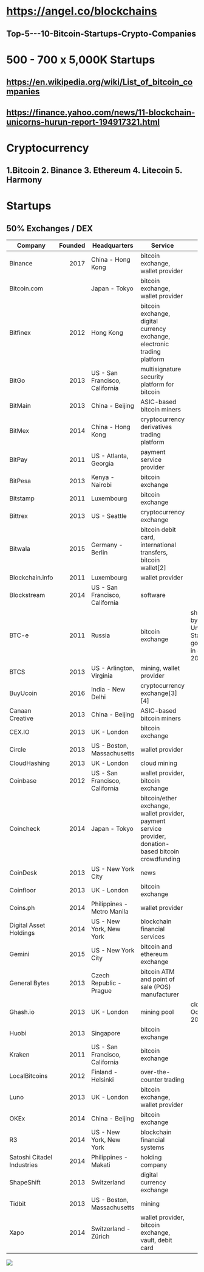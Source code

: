 # https://angel.co/blockchains
## Top-5---10-Bitcoin-Startups-Crypto-Companies

# 500 - 700 x 5,000K Startups 
## https://en.wikipedia.org/wiki/List_of_bitcoin_companies

## https://finance.yahoo.com/news/11-blockchain-unicorns-hurun-report-194917321.html

# Cryptocurrency 
## 1.Bitcoin 2. Binance 3. Ethereum 4. Litecoin 5. Harmony
# Startups 
## 50% Exchanges / DEX


<table class="table table-bordered table-hover table-condensed">
<thead><tr><th title="Field #1">Company</th>
<th title="Field #2">Founded</th>
<th title="Field #3">Headquarters</th>
<th title="Field #4">Service</th>
<th title="Field #5">Notes</th>
</tr></thead>
<tbody><tr>
<td>Binance</td>
<td align="right">2017</td>
<td>China - Hong Kong</td>
<td>bitcoin exchange, wallet provider</td>
<td> </td>
</tr>
<tr>
<td>Bitcoin.com</td>
<td align="right"></td>
<td>Japan - Tokyo</td>
<td>bitcoin exchange, wallet provider</td>
<td> </td>
</tr>
<tr>
<td>Bitfinex</td>
<td align="right">2012</td>
<td>Hong Kong</td>
<td>bitcoin exchange, digital currency exchange, electronic trading platform</td>
<td> </td>
</tr>
<tr>
<td>BitGo</td>
<td align="right">2013</td>
<td>US - San Francisco, California</td>
<td>multisignature security platform for bitcoin</td>
<td> </td>
</tr>
<tr>
<td>BitMain</td>
<td align="right">2013</td>
<td>China - Beijing</td>
<td>ASIC-based bitcoin miners</td>
<td> </td>
</tr>
<tr>
<td>BitMex</td>
<td align="right">2014</td>
<td>China - Hong Kong</td>
<td>cryptocurrency derivatives trading platform</td>
<td> </td>
</tr>
<tr>
<td>BitPay</td>
<td align="right">2011</td>
<td>US - Atlanta, Georgia</td>
<td>payment service provider</td>
<td> </td>
</tr>
<tr>
<td>BitPesa</td>
<td align="right">2013</td>
<td>Kenya - Nairobi</td>
<td>bitcoin exchange</td>
<td> </td>
</tr>
<tr>
<td>Bitstamp</td>
<td align="right">2011</td>
<td>Luxembourg</td>
<td>bitcoin exchange</td>
<td> </td>
</tr>
<tr>
<td>Bittrex</td>
<td align="right">2013</td>
<td>US - Seattle</td>
<td>cryptocurrency exchange</td>
<td> </td>
</tr>
<tr>
<td>Bitwala</td>
<td align="right">2015</td>
<td>Germany - Berlin</td>
<td>bitcoin debit card, international transfers, bitcoin wallet[2]</td>
<td> </td>
</tr>
<tr>
<td>Blockchain.info</td>
<td align="right">2011</td>
<td>Luxembourg</td>
<td>wallet provider</td>
<td> </td>
</tr>
<tr>
<td>Blockstream</td>
<td align="right">2014</td>
<td>US - San Francisco, California</td>
<td>software</td>
<td> </td>
</tr>
<tr>
<td>BTC-e</td>
<td align="right">2011</td>
<td>Russia</td>
<td>bitcoin exchange</td>
<td>shut down by the United States government in July 2017</td>
</tr>
<tr>
<td>BTCS</td>
<td align="right">2013</td>
<td>US - Arlington, Virginia</td>
<td>mining, wallet provider</td>
<td> </td>
</tr>
<tr>
<td>BuyUcoin</td>
<td align="right">2016</td>
<td>India - New Delhi</td>
<td>cryptocurrency exchange[3][4]</td>
<td> </td>
</tr>
<tr>
<td>Canaan Creative</td>
<td align="right">2013</td>
<td>China - Beijing</td>
<td>ASIC-based bitcoin miners</td>
<td> </td>
</tr>
<tr>
<td>CEX.IO</td>
<td align="right">2013</td>
<td>UK - London</td>
<td>bitcoin exchange</td>
<td> </td>
</tr>
<tr>
<td>Circle</td>
<td align="right">2013</td>
<td>US - Boston, Massachusetts</td>
<td>wallet provider</td>
<td> </td>
</tr>
<tr>
<td>CloudHashing</td>
<td align="right">2013</td>
<td>UK - London</td>
<td>cloud mining</td>
<td> </td>
</tr>
<tr>
<td>Coinbase</td>
<td align="right">2012</td>
<td>US - San Francisco, California</td>
<td>wallet provider, bitcoin exchange</td>
<td> </td>
</tr>
<tr>
<td>Coincheck</td>
<td align="right">2014</td>
<td>Japan - Tokyo</td>
<td>bitcoin/ether exchange, wallet provider, payment service provider, donation-based bitcoin crowdfunding</td>
<td> </td>
</tr>
<tr>
<td>CoinDesk</td>
<td align="right">2013</td>
<td>US - New York City</td>
<td>news</td>
<td> </td>
</tr>
<tr>
<td>Coinfloor</td>
<td align="right">2013</td>
<td>UK - London</td>
<td>bitcoin exchange</td>
<td> </td>
</tr>
<tr>
<td>Coins.ph</td>
<td align="right">2014</td>
<td>Philippines - Metro Manila</td>
<td>wallet provider</td>
<td> </td>
</tr>
<tr>
<td>Digital Asset Holdings</td>
<td align="right">2014</td>
<td>US - New York, New York</td>
<td>blockchain financial services</td>
<td> </td>
</tr>
<tr>
<td>Gemini</td>
<td align="right">2015</td>
<td>US - New York City</td>
<td>bitcoin and ethereum exchange</td>
<td> </td>
</tr>
<tr>
<td>General Bytes</td>
<td align="right">2013</td>
<td>Czech Republic - Prague</td>
<td>bitcoin ATM and point of sale (POS) manufacturer</td>
<td> </td>
</tr>
<tr>
<td>Ghash.io</td>
<td align="right">2013</td>
<td>UK - London</td>
<td>mining pool</td>
<td>closed in October 2016</td>
</tr>
<tr>
<td>Huobi</td>
<td align="right">2013</td>
<td>Singapore</td>
<td>bitcoin exchange</td>
<td> </td>
</tr>
<tr>
<td>Kraken</td>
<td align="right">2011</td>
<td>US - San Francisco, California</td>
<td>bitcoin exchange</td>
<td> </td>
</tr>
<tr>
<td>LocalBitcoins</td>
<td align="right">2012</td>
<td>Finland - Helsinki</td>
<td>over-the-counter trading</td>
<td> </td>
</tr>
<tr>
<td>Luno</td>
<td align="right">2013</td>
<td>UK - London</td>
<td>bitcoin exchange, wallet provider</td>
<td> </td>
</tr>
<tr>
<td>OKEx</td>
<td align="right">2014</td>
<td>China - Beijing</td>
<td>bitcoin exchange</td>
<td> </td>
</tr>
<tr>
<td>R3</td>
<td align="right">2014</td>
<td>US - New York, New York</td>
<td>blockchain financial systems</td>
<td> </td>
</tr>
<tr>
<td>Satoshi Citadel Industries</td>
<td align="right">2014</td>
<td>Philippines - Makati</td>
<td>holding company</td>
<td> </td>
</tr>
<tr>
<td>ShapeShift</td>
<td align="right">2013</td>
<td>Switzerland</td>
<td>digital currency exchange</td>
<td> </td>
</tr>
<tr>
<td>Tidbit</td>
<td align="right">2013</td>
<td>US - Boston, Massachusetts</td>
<td>mining</td>
<td> </td>
</tr>
<tr>
<td>Xapo</td>
<td align="right">2014</td>
<td>Switzerland - Zürich</td>
<td>wallet provider, bitcoin exchange, vault, debit card</td>
<td> </td>
</tr>
</tbody></table>

![](https://cbi-blog.s3.amazonaws.com/blog/wp-content/uploads/2017/03/2017.02.27-Most-Active-VCs-v7.png)
